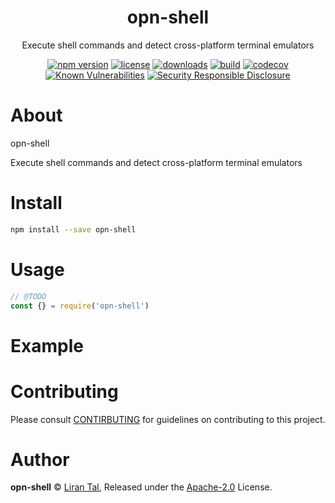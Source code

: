 <p align="center"><h1 align="center">
  opn-shell
</h1>

<p align="center">
  Execute shell commands and detect cross-platform terminal emulators
</p>

<p align="center">
  <a href="https://www.npmjs.org/package/opn-shell"><img src="https://badgen.net/npm/v/opn-shell"alt="npm version"/></a>
  <a href="https://www.npmjs.org/package/opn-shell"><img src="https://badgen.net/npm/license/opn-shell"alt="license"/></a>
  <a href="https://www.npmjs.org/package/opn-shell"><img src="https://badgen.net/npm/dt/opn-shell"alt="downloads"/></a>
  <a href="https://travis-ci.org/lirantal/opn-shell"><img src="https://badgen.net/travis/lirantal/opn-shell" alt="build"/></a>
  <a href="https://codecov.io/gh/lirantal/opn-shell"><img src="https://badgen.net/codecov/c/github/lirantal/opn-shell" alt="codecov"/></a>
  <a href="https://snyk.io/test/github/lirantal/opn-shell"><img src="https://snyk.io/test/github/lirantal/opn-shell/badge.svg" alt="Known Vulnerabilities"/></a>
  <a href="https://github.com/nodejs/security-wg/blob/master/processes/responsible_disclosure_template.md"><img src="https://img.shields.io/badge/Security-Responsible%20Disclosure-yellow.svg" alt="Security Responsible Disclosure" /></a>
</p>

# About

opn-shell

Execute shell commands and detect cross-platform terminal emulators

# Install

```bash
npm install --save opn-shell
```

# Usage

```js
// @TODO
const {} = require('opn-shell')
```

# Example

<!-- TODO -->

# Contributing

Please consult [CONTIRBUTING](./CONTRIBUTING.md) for guidelines on contributing to this project.

# Author

**opn-shell** © [Liran Tal](https://github.com/lirantal), Released under the [Apache-2.0](./LICENSE) License.
